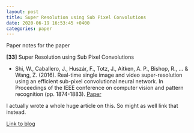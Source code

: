 ```yaml
---
layout: post
title: Super Resolution using Sub Pixel Convolutions
date: 2020-06-19 16:53:45 +0400
categories: paper
---
```

Paper notes for the paper

**[33]** Super Resolution using Sub Pixel Convolutions
- Shi, W., Caballero, J., Huszár, F., Totz, J., Aitken, A. P., Bishop, R., ... & Wang, Z. (2016). Real-time single image and video super-resolution using an efficient sub-pixel convolutional neural network. In Proceedings of the IEEE conference on computer vision and pattern recognition (pp. 1874-1883).  [Paper](https://www.cv-foundation.org/openaccess/content_cvpr_2016/papers/Shi_Real-Time_Single_Image_CVPR_2016_paper.pdf)

I actually wrote a whole huge article on this. So might as well link that instead.

[Link to blog](https://medium.com/datadriveninvestor/fixing-small-photos-with-deep-learning-eeae87172a1b?source=friends_link&sk=93f69c860776e76ab641277937bfd886)
